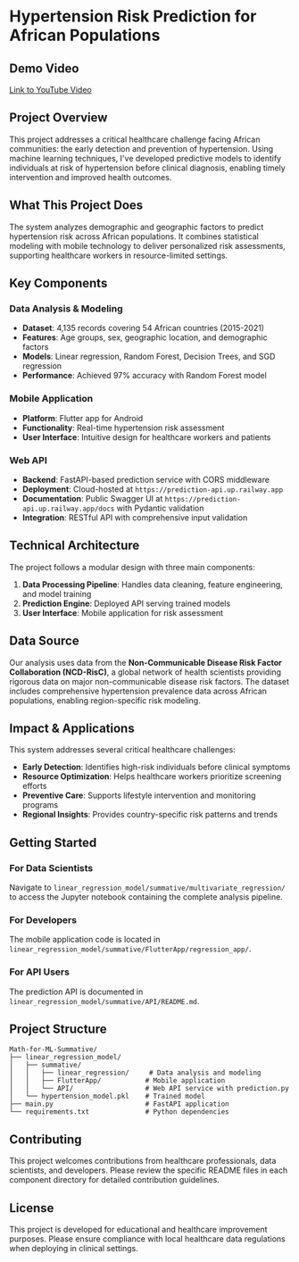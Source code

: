# Hypertension Risk Prediction for African Populations

## Demo Video
[Link to YouTube Video](https://youtu.be/ZQDkel4qqQo)

## Project Overview

This project addresses a critical healthcare challenge facing African communities: the early detection and prevention of hypertension. Using machine learning techniques, I've developed predictive models to identify individuals at risk of hypertension before clinical diagnosis, enabling timely intervention and improved health outcomes.

## What This Project Does

The system analyzes demographic and geographic factors to predict hypertension risk across African populations. It combines statistical modeling with mobile technology to deliver personalized risk assessments, supporting healthcare workers in resource-limited settings.

## Key Components

### **Data Analysis & Modeling**
- **Dataset**: 4,135 records covering 54 African countries (2015-2021)
- **Features**: Age groups, sex, geographic location, and demographic factors
- **Models**: Linear regression, Random Forest, Decision Trees, and SGD regression
- **Performance**: Achieved 97% accuracy with Random Forest model

### **Mobile Application**
- **Platform**: Flutter app for Android 
- **Functionality**: Real-time hypertension risk assessment
- **User Interface**: Intuitive design for healthcare workers and patients

### **Web API**
- **Backend**: FastAPI-based prediction service with CORS middleware
- **Deployment**: Cloud-hosted at `https://prediction-api.up.railway.app`
- **Documentation**: Public Swagger UI at `https://prediction-api.up.railway.app/docs` with Pydantic validation
- **Integration**: RESTful API with comprehensive input validation

## Technical Architecture

The project follows a modular design with three main components:

1. **Data Processing Pipeline**: Handles data cleaning, feature engineering, and model training
2. **Prediction Engine**: Deployed API serving trained models
3. **User Interface**: Mobile application for risk assessment

## Data Source

Our analysis uses data from the **Non-Communicable Disease Risk Factor Collaboration (NCD-RisC)**, a global network of health scientists providing rigorous data on major non-communicable disease risk factors. The dataset includes comprehensive hypertension prevalence data across African populations, enabling region-specific risk modeling.

## Impact & Applications

This system addresses several critical healthcare challenges:

- **Early Detection**: Identifies high-risk individuals before clinical symptoms
- **Resource Optimization**: Helps healthcare workers prioritize screening efforts
- **Preventive Care**: Supports lifestyle intervention and monitoring programs
- **Regional Insights**: Provides country-specific risk patterns and trends

## Getting Started

### For Data Scientists
Navigate to `linear_regression_model/summative/multivariate_regression/` to access the Jupyter notebook containing the complete analysis pipeline.

### For Developers
The mobile application code is located in `linear_regression_model/summative/FlutterApp/regression_app/`.

### For API Users
The prediction API is documented in `linear_regression_model/summative/API/README.md`.

## Project Structure

```
Math-for-ML-Summative/
├── linear_regression_model/
│   ├── summative/
│   │   ├── linear_regression/     # Data analysis and modeling
│   │   ├── FlutterApp/           # Mobile application
│   │   └── API/                  # Web API service with prediction.py
│   └── hypertension_model.pkl    # Trained model
├── main.py                       # FastAPI application
└── requirements.txt              # Python dependencies
```

## Contributing

This project welcomes contributions from healthcare professionals, data scientists, and developers. Please review the specific README files in each component directory for detailed contribution guidelines.

## License

This project is developed for educational and healthcare improvement purposes. Please ensure compliance with local healthcare data regulations when deploying in clinical settings.
